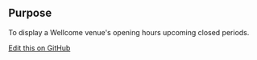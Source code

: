 ## Purpose

To display a Wellcome venue's opening hours upcoming closed periods.

[Edit this on GitHub](https://github.com/wellcomecollection/wellcomecollection.org/edit/main/common/views/components/VenueClosedPeriods/README.md)
